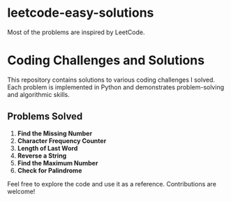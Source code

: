 # leetcode-easy-solutions
Most of the problems are inspired by LeetCode.



# Coding Challenges and Solutions

This repository contains solutions to various coding challenges I solved. Each problem is implemented in Python and demonstrates problem-solving and algorithmic skills.

## Problems Solved
1. **Find the Missing Number**
2. **Character Frequency Counter**
3. **Length of Last Word**
4. **Reverse a String**
5. **Find the Maximum Number**
6. **Check for Palindrome**

Feel free to explore the code and use it as a reference. Contributions are welcome!
